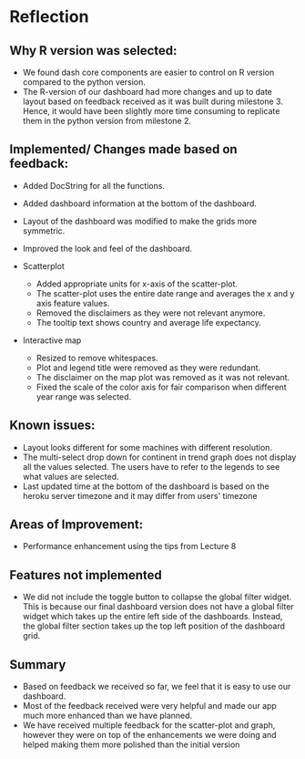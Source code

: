 # Reflection

## Why R version was selected:

- We found dash core components are easier to control on R version compared to the python version.
- The R-version of our dashboard had more changes and up to date layout based on feedback received as it was built during milestone 3. Hence, it would have been slightly more time consuming to replicate them in the python version from milestone 2.

## Implemented/ Changes made based on feedback:

- Added DocString for all the functions.
- Added dashboard information at the bottom of the dashboard.
- Layout of the dashboard was modified to make the grids more symmetric.
- Improved the look and feel of the dashboard.
- Scatterplot
  - Added appropriate units for x-axis of the scatter-plot.
  - The scatter-plot uses the entire date range and averages the x and y axis feature values.
  - Removed the disclaimers as they were not relevant anymore.
  - The tooltip text shows country and average life expectancy.
  
- Interactive map
  - Resized to remove whitespaces.
  - Plot and legend title were removed as they were redundant.
  - The disclaimer on the map plot was removed as it was not relevant.
  - Fixed the scale of the color axis for fair comparison when different year range was selected.


## Known issues:

- Layout looks different for some machines with different resolution.
- The multi-select drop down for continent in trend graph does not display all the values selected. The users have to refer to the legends to see what values are selected.
- Last updated time at the bottom of the dashboard is based on the heroku server timezone and it may differ from users' timezone

## Areas of Improvement:

- Performance enhancement using the tips from Lecture 8

## Features not implemented

- We did not include the toggle button to collapse the global filter widget. This is because our final dashboard version does not have a global filter widget which takes up the entire left side of the dashboards. Instead, the global filter section takes up the top left position of the dashboard grid.

## Summary

- Based on feedback we received so far, we feel that it is easy to use our dashboard.
- Most of the feedback received were very helpful and made our app much more enhanced than we have planned.
- We have received multiple feedback for the scatter-plot and graph, however they were on top of the enhancements we were doing and helped making them more polished than the initial version

